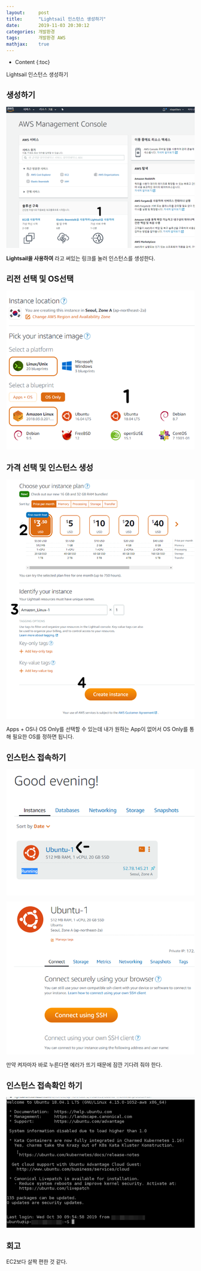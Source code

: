 ```yaml
---
layout:     post
title:      "Lightsail 인스턴스 생성하기"
date:       2019-11-03 20:30:12
categories: 개발환경
tags:       개발환경 AWS
mathjax:    true
---
```


* Content
{:toc}

Lightsail 인스턴스 생성하기



## 생성하기

![](/img-in-posts/Lightsail-인스턴스-생성하기-1.png)

__Lightsail을 사용하여__ 라고 써있는 링크를 눌러 인스턴스를 생성한다.

## 리전 선택 및 OS선택

![](/img-in-posts/Lightsail-인스턴스-생성하기-2.png)

## 가격 선택 및 인스턴스 생성

![](/img-in-posts/Lightsail-인스턴스-생성하기-3.png)

Apps + OS나 OS Only를 선택할 수 있는데 내가 원하는 App이 없어서 OS Only를 통해 필요한 OS를 정하면 됩니다. 

## 인스턴스 접속하기

![](/img-in-posts/Lightsail-인스턴스-생성하기-4.png)

![](/img-in-posts/Lightsail-인스턴스-생성하기-5.png)

만약 켜자마자 바로 누른다면 에러가 뜨기 때문에 잠깐 기다려 줘야 한다.

## 인스턴스 접속확인 하기

![](/img-in-posts/Lightsail-인스턴스-생성하기-6.png)

## 회고

EC2보다 살짝 편한 것 같다.